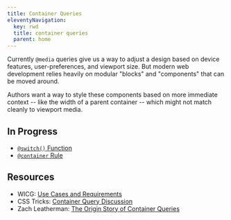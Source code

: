 ```yaml
---
title: Container Queries
eleventyNavigation:
  key: rwd
  title: container queries
  parent: home
---
```


Currently `@media` queries give us a way to adjust a design
based on device features, user-preferences, and viewport size.
But modern web development relies heavily on modular
"blocks" and "components"
that can be moved around.

Authors want a way to style these components
based on more immediate context --
like the width of a parent container --
which might not match cleanly to viewport media.

## In Progress

- [`@switch()` Function](switch/)
- [`@container` Rule](query/)

## Resources

- WICG: [Use Cases and Requirements](https://wicg.github.io/cq-usecases/)
- CSS Tricks: [Container Query Discussion](https://css-tricks.com/container-query-discussion/)
- Zach Leatherman: [The Origin Story of Container Queries](https://www.zachleat.com/web/origin-container-queries/)
